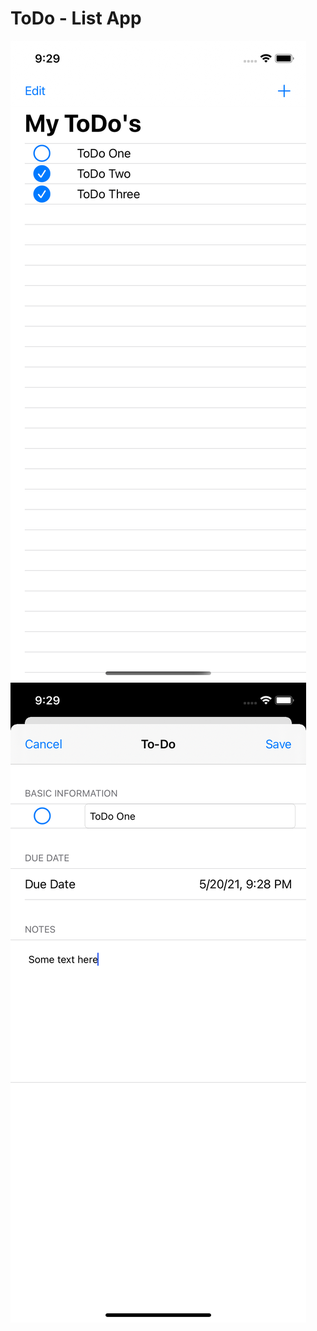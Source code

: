 # ToDo - List App
![Screenshot 1](https://github.com/gurinfilipp/ToDo---List/blob/main/ToDoList/Screenshots/Screenshot01.png?raw=true)
![Screenshot 2](https://github.com/gurinfilipp/ToDo---List/blob/main/ToDoList/Screenshots/Screenshot02.png?raw=true)
